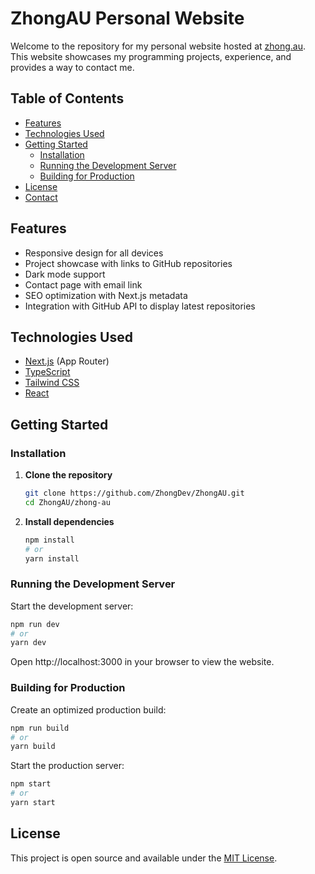 # ZhongAU Personal Website

Welcome to the repository for my personal website hosted at [zhong.au](https://zhong.au). This website showcases my programming projects, experience, and provides a way to contact me.

## Table of Contents

- [Features](#features)
- [Technologies Used](#technologies-used)
- [Getting Started](#getting-started)
  - [Installation](#installation)
  - [Running the Development Server](#running-the-development-server)
  - [Building for Production](#building-for-production)
- [License](#license)
- [Contact](#contact)

## Features

- Responsive design for all devices
- Project showcase with links to GitHub repositories
- Dark mode support
- Contact page with email link
- SEO optimization with Next.js metadata
- Integration with GitHub API to display latest repositories

## Technologies Used

- [Next.js](https://nextjs.org/) (App Router)
- [TypeScript](https://www.typescriptlang.org/)
- [Tailwind CSS](https://tailwindcss.com/)
- [React](https://reactjs.org/)

## Getting Started

### Installation

1. **Clone the repository**

   ```bash
   git clone https://github.com/ZhongDev/ZhongAU.git
   cd ZhongAU/zhong-au
   ```

2. **Install dependencies**

   ```bash
   npm install
   # or
   yarn install
   ```

### Running the Development Server

Start the development server:

```bash
npm run dev
# or
yarn dev
```

Open http://localhost:3000 in your browser to view the website.

### Building for Production

Create an optimized production build:

```bash
npm run build
# or
yarn build
```

Start the production server:

```bash
npm start
# or
yarn start
```

## License

This project is open source and available under the [MIT License](https://github.com/ZhongDev/ZhongAU/blob/main/LICENSE).
